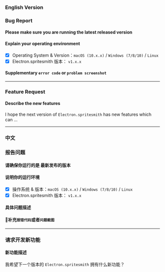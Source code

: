 <!--
IMPORTANT: Please use the following issue template to create a new issue:

If your issue was not created using the app above, it will be closed immediately.

[Bug Report]&[Feature Request] pick one of two

中文用户请注意：
请使用以下的 issue 模板创建新的 issue。如果不是用上述格式创建的 issue 会被自动关闭。
【报告问题】和【请求开发新功能】二选一
-->

### English Version

### Bug Report

#### Please make sure you are running the latest released version

#### Explain your operating environment

- [x] Operating System & Version：`macOS (10.x.x)` / `Windows (7/8/10)` / `Linux`  
- [x] Electron.spritesmith 版本： `v1.x.x`

#### Supplementary `error code` or `problem screenshot`

---

### Feature Request

#### Describe the new features

I hope the next version of `Electron.spritesmith` has new features which can ...

---

### 中文

### 报告问题

#### 请确保你运行的是 **最新发布的版本**

#### 说明你的运行环境

- [x] 操作系统 & 版本：`macOS (10.x.x)` / `Windows (7/8/10)` / `Linux`  
- [x] Electron.spritesmith 版本： `v1.x.x`

#### 具体问题描述

#### 补充`报错代码`或者`问题截图`

---

### 请求开发新功能

#### 新功能描述
我希望下一个版本的 `Electron.spritesmith` 拥有什么新功能？
